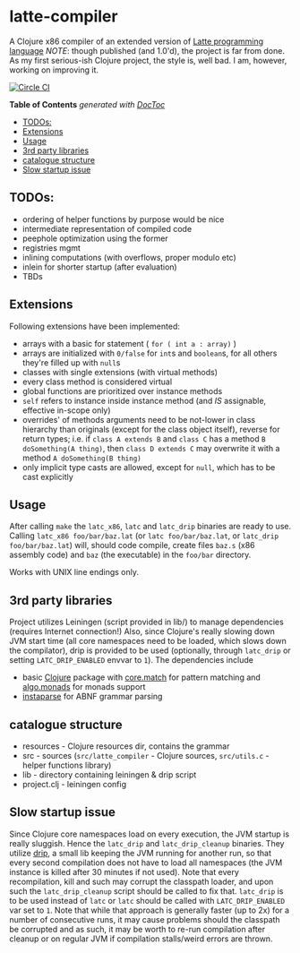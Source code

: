 # latte-compiler

A Clojure x86 compiler of an extended version of [Latte programming language](http://www.mimuw.edu.pl/~ben/Zajecia/Mrj2015/Latte/)
_NOTE_: though published (and 1.0'd), the project is far from done. As my first serious-ish Clojure project, the style is, well bad. I am, however, working on improving it. 

[![Circle CI](https://circleci.com/gh/cezarykosko/latte-compiler/tree/master.svg?style=svg&circle-token=cbc1438cf282e14f6f205871ac71223e36bc00f5)](https://circleci.com/gh/cezarykosko/latte-compiler/tree/master)

<!-- START doctoc generated TOC please keep comment here to allow auto update -->
<!-- DON'T EDIT THIS SECTION, INSTEAD RE-RUN doctoc TO UPDATE -->
**Table of Contents**  *generated with [DocToc](https://github.com/thlorenz/doctoc)*

- [TODOs:](#todos)
- [Extensions](#extensions)
- [Usage](#usage)
- [3rd party libraries](#3rd-party-libraries)
- [catalogue structure](#catalogue-structure)
- [Slow startup issue](#slow-startup-issue)

<!-- END doctoc generated TOC please keep comment here to allow auto update -->

## TODOs:

- ordering of helper functions by purpose would be nice
- intermediate representation of compiled code
- peephole optimization using the former
- registries mgmt
- inlining computations (with overflows, proper modulo etc)
- inlein for shorter startup (after evaluation)
- TBDs

## Extensions

Following extensions have been implemented:
- arrays with a basic for statement ( `for ( int a : array)` )
 - arrays are initialized with `0/false` for `int`s and `boolean`s, for all others they're filled up with `null`s
- classes with single extensions (with virtual methods)
 - every class method is considered virtual
 - global functions are prioritized over instance methods
 - `self` refers to instance inside instance method (and _IS_ assignable, effective in-scope only)
 - overrides' of methods arguments need to be not-lower in class hierarchy than originals (except for the class object itself),
reverse for return types;
i.e. if `class A extends B` and `class C` has a method `B doSomething(A thing)`, then
`class D extends C` may overwrite it with a method `A doSomething(B thing)`
 - only implicit type casts are allowed, except for `null`, which has to be cast explicitly

## Usage

After calling `make` the `latc_x86`, `latc` and `latc_drip` binaries are ready to use. Calling `latc_x86 foo/bar/baz.lat` (or `latc foo/bar/baz.lat`, or `latc_drip foo/bar/baz.lat`) will, should code compile, create files `baz.s` (x86 assembly code) and `baz` (the executable) in the `foo/bar` directory.

Works with UNIX line endings only.

## 3rd party libraries

Project utilizes Leiningen (script provided in lib/) to manage dependencies (requires Internet connection!)
Also, since Clojure's really slowing down JVM start time (all core namespaces need to be loaded, which slows down the compilator), drip is provided to be used (optionally, through `latc_drip` or setting `LATC_DRIP_ENABLED` envvar to `1`).
The dependencies include
- basic [Clojure](http://clojure.org) package with [core.match](https://github.com/clojure/core.match) for pattern matching and [algo.monads](https://github.com/clojure/algo.monads) for monads support
- [instaparse](https://github.com/engelberg/instaparse) for ABNF grammar parsing

## catalogue structure

- resources - Clojure resources dir, contains the grammar
- src - sources (`src/latte_compiler` - Clojure sources, `src/utils.c` - helper functions library)
- lib - directory containing leiningen & drip script
- project.clj - leiningen config

## Slow startup issue

Since Clojure core namespaces load on every execution, the JVM startup is really sluggish. Hence the `latc_drip` and `latc_drip_cleanup` binaries. They utilize [drip](https://github.com/ninjudd/drip), a small lib keeping the JVM running for another run, so that every second compilation does not have to load all namespaces (the JVM instance is killed after 30 minutes if not used). Note that every recompilation, kill and such may corrupt the classpath loader, and upon such the `latc_drip_cleanup` script should be called to fix that.
`latc_drip` is to be used instead of `latc` or `latc` should be called with `LATC_DRIP_ENABLED` var set to `1`.
Note that while that approach is generally faster (up to 2x) for a number of consecutive runs, it may cause problems should the classpath be corrupted and as such, it may be worth to re-run compilation after cleanup or on regular JVM if compilation stalls/weird errors are thrown.
